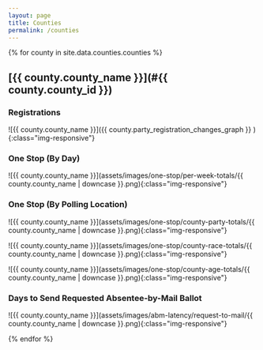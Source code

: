 ```yaml
---
layout: page
title: Counties
permalink: /counties
---
```


{% for county in site.data.counties.counties %}
## [{{ county.county_name }}](#{{ county.county_id }})

### Registrations

![{{ county.county_name }}]({{  county.party_registration_changes_graph  }} ){:class="img-responsive"}

### One Stop (By Day)

![{{ county.county_name }}](assets/images/one-stop/per-week-totals/{{ county.county_name | downcase }}.png){:class="img-responsive"}

### One Stop (By Polling Location)

![{{ county.county_name }}](assets/images/one-stop/county-party-totals/{{ county.county_name | downcase }}.png){:class="img-responsive"}

![{{ county.county_name }}](assets/images/one-stop/county-race-totals/{{ county.county_name | downcase }}.png){:class="img-responsive"}

![{{ county.county_name }}](assets/images/one-stop/county-age-totals/{{ county.county_name | downcase }}.png){:class="img-responsive"}

### Days to Send Requested Absentee-by-Mail Ballot

![{{ county.county_name }}](assets/images/abm-latency/request-to-mail/{{ county.county_name | downcase }}.png){:class="img-responsive"}

{% endfor %}
